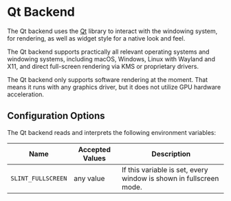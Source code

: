 <!-- Copyright © SixtyFPS GmbH <info@slint.dev> ; SPDX-License-Identifier: MIT -->
# Qt Backend

The Qt backend uses the [Qt](https://www.qt.io) library to interact with the windowing system, for
rendering, as well as widget style for a native look and feel.

The Qt backend supports practically all relevant operating systems and windowing systems, including
macOS, Windows, Linux with Wayland and X11, and direct full-screen rendering via KMS or proprietary drivers.

The Qt backend only supports software rendering at the moment. That means it runs with any graphics driver,
but it does not utilize GPU hardware acceleration.

## Configuration Options

The Qt backend reads and interprets the following environment variables:

| Name               | Accepted Values | Description                                                        |
|--------------------|-----------------|--------------------------------------------------------------------|
| `SLINT_FULLSCREEN` | any value       | If this variable is set, every window is shown in fullscreen mode. |
